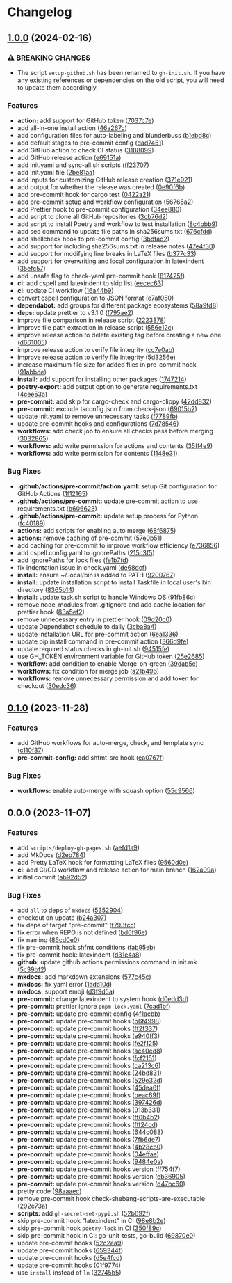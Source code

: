 # Changelog

## [1.0.0](https://github.com/liblaf/template/compare/v0.1.0...v1.0.0) (2024-02-16)


### ⚠ BREAKING CHANGES

* The script `setup-github.sh` has been renamed to `gh-init.sh`. If you have any existing references or dependencies on the old script, you will need to update them accordingly.

### Features

* **action:** add support for GitHub token ([7037c7e](https://github.com/liblaf/template/commit/7037c7e40b4f0fd6dc804f29e517a93c677c9e0a))
* add all-in-one install action ([46a267c](https://github.com/liblaf/template/commit/46a267cb4baa9ee9e06848c0c55fca1d95aa0d89))
* add configuration files for auto-labeling and blunderbuss ([b1ebd8c](https://github.com/liblaf/template/commit/b1ebd8cbc054d9e669bc32903660457df7df986c))
* add default stages to pre-commit config ([dad7451](https://github.com/liblaf/template/commit/dad7451bcee792094710e45bfad90b034effdf71))
* add GitHub action to check CI status ([3188099](https://github.com/liblaf/template/commit/318809930eb9655cd2529b69de446e9d845e1989))
* add GitHub release action ([e69151a](https://github.com/liblaf/template/commit/e69151a9e8753f5e3414312ddc8dfc510e2fc2e9))
* add init.yaml and sync-all.sh scripts ([ff23707](https://github.com/liblaf/template/commit/ff2370780cec5f490307618956ba5a13ddda15ea))
* add init.yaml file ([2be81aa](https://github.com/liblaf/template/commit/2be81aa5e9ea61b3fa0f49c8065926cda24c9ccc))
* add inputs for customizing GitHub release creation ([371e921](https://github.com/liblaf/template/commit/371e9211e30d9c656fb38340c4ebdf4d3be9e0b3))
* add output for whether the release was created ([0e90f6b](https://github.com/liblaf/template/commit/0e90f6ba2a1a81740a943a6857a02c2414f1dc25))
* add pre-commit hook for cargo test ([0422a21](https://github.com/liblaf/template/commit/0422a21bab530a7c0bb04cbef5e866f879fef2c1))
* add pre-commit setup and workflow configuration ([56765a2](https://github.com/liblaf/template/commit/56765a2c770b6bcb03cce1a3ea4b8d0c606aecfd))
* add Prettier hook to pre-commit configuration ([34ee880](https://github.com/liblaf/template/commit/34ee880e6e64fe3f4012bf5752f3177ed8f94fe5))
* add script to clone all GitHub repositories ([3cb76d2](https://github.com/liblaf/template/commit/3cb76d2c90e9c7ce06b2bb62c2684d7218543f3f))
* add script to install Poetry and workflow to test installation ([8c4bbb9](https://github.com/liblaf/template/commit/8c4bbb92a0a6f1a905df6cae48e078ad424efd0c))
* add sed command to update file paths in sha256sums.txt ([676cfdd](https://github.com/liblaf/template/commit/676cfddc011d8c9023d9787373300ec3bd68addb))
* add shellcheck hook to pre-commit config ([3bdfad2](https://github.com/liblaf/template/commit/3bdfad2fde4d53f8fffd6e191071d1aa85b74b31))
* add support for including sha256sums.txt in release notes ([47e4f30](https://github.com/liblaf/template/commit/47e4f302b6f8d99f8c35ebc8761931ba8b262f88))
* add support for modifying line breaks in LaTeX files ([b377c33](https://github.com/liblaf/template/commit/b377c33049668c9619960230cc4fc3e53a905648))
* add support for overwriting and local configuration in latexindent ([35efc57](https://github.com/liblaf/template/commit/35efc574d3571ff4c73d8d49a936a3e4d180ba0e))
* add unsafe flag to check-yaml pre-commit hook ([817425f](https://github.com/liblaf/template/commit/817425fca494284533e7be5079a15cd2eebad384))
* **ci:** add cspell and latexindent to skip list ([eecec63](https://github.com/liblaf/template/commit/eecec63413c15e0df207a154d446d01b35aa054f))
* **ci:** update CI workflow ([16a44b9](https://github.com/liblaf/template/commit/16a44b9d6376511ccd0ae52d96a47bb80af25610))
* convert cspell configuration to JSON format ([e7af050](https://github.com/liblaf/template/commit/e7af05037b75f1721d51da2ab0701b3b5f40dcc8))
* **dependabot:** add groups for different package ecosystems ([58a9fd8](https://github.com/liblaf/template/commit/58a9fd8d46b0e6617d593cd0ff0ae0debbbf3fc6))
* **deps:** update prettier to v3.1.0 ([f795ae2](https://github.com/liblaf/template/commit/f795ae28d6c9389ab51326adb58dba1c35688322))
* improve file comparison in release script ([2223878](https://github.com/liblaf/template/commit/222387854cfc07ec2b6779d424dab8fa537773c9))
* improve file path extraction in release script ([556e12c](https://github.com/liblaf/template/commit/556e12c610bd427eb7271b277a06162ec3254927))
* improve release action to delete existing tag before creating a new one ([d661005](https://github.com/liblaf/template/commit/d661005b7ee7057b70885ea215a8be846f632247))
* improve release action to verify file integrity ([cc7e0ab](https://github.com/liblaf/template/commit/cc7e0ab8d92af502956d2844e21d6f4872e54d5b))
* improve release action to verify file integrity ([5d3256e](https://github.com/liblaf/template/commit/5d3256eed52f890225100c5c431635f2bcdc000b))
* increase maximum file size for added files in pre-commit hook ([91abbde](https://github.com/liblaf/template/commit/91abbde795f99941f6f1503b3d944f8b897bfd8a))
* **install:** add support for installing other packages ([1747214](https://github.com/liblaf/template/commit/17472145d6118f4b2efd6a97766b8fbf8b4f9b58))
* **poetry-export:** add output option to generate requirements.txt ([4cee53a](https://github.com/liblaf/template/commit/4cee53a1e923ebc57bb325fa935b481048caddb2))
* **pre-commit:** add skip for cargo-check and cargo-clippy ([42dd832](https://github.com/liblaf/template/commit/42dd83260009cec92d6ca98b636502fa4166a0e9))
* **pre-commit:** exclude tsconfig.json from check-json ([69015b2](https://github.com/liblaf/template/commit/69015b27e2fa95a78eebde231327aa4ca5c3698a))
* update init.yaml to remove unnecessary tasks ([f7789fb](https://github.com/liblaf/template/commit/f7789fb0bb034f483dfda8dc2114d8dc2f64ed4b))
* update pre-commit hooks and configurations ([7d78546](https://github.com/liblaf/template/commit/7d785462fb0408378ad4be2d027ecac6682fef0f))
* **workflows:** add check job to ensure all checks pass before merging ([3032865](https://github.com/liblaf/template/commit/3032865ff52b54524d06f4d1a1db5adfd10d347c))
* **workflows:** add write permission for actions and contents ([35ff4e9](https://github.com/liblaf/template/commit/35ff4e9d247ff252564092308d42cddb6a31989d))
* **workflows:** add write permission for contents ([1148e31](https://github.com/liblaf/template/commit/1148e316c316f173c53bd899b12d6035cc51bf15))


### Bug Fixes

* **.github/actions/pre-commit/action.yaml:** setup Git configuration for GitHub Actions ([1f12165](https://github.com/liblaf/template/commit/1f1216566f939aaa7dc6c713265b41d29ace76ff))
* **.github/actions/pre-commit:** update pre-commit action to use requirements.txt ([b606623](https://github.com/liblaf/template/commit/b606623554a0ab89d8bd3c2be0ee4f5e056283a8))
* **.github/actions/pre-commit:** update setup process for Python ([fc40189](https://github.com/liblaf/template/commit/fc40189f085f3a2cea750ef436a1e1569b0e5e65))
* **actions:** add scripts for enabling auto merge ([68f6875](https://github.com/liblaf/template/commit/68f68757f3cd536a752c988dbaf5b6277f556ac6))
* **actions:** remove caching of pre-commit ([57e0b51](https://github.com/liblaf/template/commit/57e0b51444087089c72ba062ed5a45718c931851))
* add caching for pre-commit to improve workflow efficiency ([e736856](https://github.com/liblaf/template/commit/e736856c99cc57ce18be76b8e74fbca9af81544a))
* add cspell.config.yaml to ignorePaths ([215c3f5](https://github.com/liblaf/template/commit/215c3f5b53366458368ffad63afb9c70ff8780ba))
* add ignorePaths for lock files ([fe1b7fd](https://github.com/liblaf/template/commit/fe1b7fd1f2ba0804687e7495133e17cf03bf6b94))
* fix indentation issue in check.yaml ([de68dcf](https://github.com/liblaf/template/commit/de68dcfe88704e52be6d6b115bdbb9ebf86d4d6e))
* **install:** ensure ~/.local/bin is added to PATH ([9200767](https://github.com/liblaf/template/commit/92007671721c4e6bcaa8c92cfa41d9a1bc45adf4))
* **install:** update installation script to install Taskfile in local user's bin directory ([8365b14](https://github.com/liblaf/template/commit/8365b147b0549252f2937a7aade970fe53c7e57b))
* **install:** update task.sh script to handle Windows OS ([91fb86c](https://github.com/liblaf/template/commit/91fb86cce1af52e227c0c23845ca168a4cc5dd70))
* remove node_modules from .gitignore and add cache location for prettier hook ([83a5ef2](https://github.com/liblaf/template/commit/83a5ef2bc31dd40eca153689977f4be81e029208))
* remove unnecessary entry in prettier hook ([09d20c0](https://github.com/liblaf/template/commit/09d20c043f609ebb77690d667ad20c65359a4a48))
* update Dependabot schedule to daily ([3cba8a4](https://github.com/liblaf/template/commit/3cba8a408fb56957f01a9b6f49ddb4a8631af188))
* update installation URL for pre-commit action ([6ea1336](https://github.com/liblaf/template/commit/6ea13363f39963a9874db28f59f51875cd7bc162))
* update pip install command in pre-commit action ([366d9fe](https://github.com/liblaf/template/commit/366d9fef6b97e6e5baf81519e7cf6d0f06339b37))
* update required status checks in gh-init.sh ([94515fe](https://github.com/liblaf/template/commit/94515feacda43a356310fd6cce6a4edc132222af))
* use GH_TOKEN environment variable for GitHub token ([25e2685](https://github.com/liblaf/template/commit/25e26856e4af2be405e301cc6971e6fb9d1b79fd))
* **workflow:** add condition to enable Merge-on-green ([39dab5c](https://github.com/liblaf/template/commit/39dab5cdcd7b2d72ec4b829ff8b7fc86d1277da6))
* **workflows:** fix condition for merge job ([a21b496](https://github.com/liblaf/template/commit/a21b4964ecc756d21726a186616586e98176977e))
* **workflows:** remove unnecessary permission and add token for checkout ([30edc36](https://github.com/liblaf/template/commit/30edc36f1e27743a33c152b490a0a03fc3abac46))

## [0.1.0](https://github.com/liblaf/template/compare/v0.0.0...v0.1.0) (2023-11-28)

### Features

- add GitHub workflows for auto-merge, check, and template sync ([c110f37](https://github.com/liblaf/template/commit/c110f37fb6e52656e885ef5dd28184691b06ca98))
- **pre-commit-config:** add shfmt-src hook ([ea0767f](https://github.com/liblaf/template/commit/ea0767f88dfbed4a1f69ffbd86dcf1a2afd068fd))

### Bug Fixes

- **workflows:** enable auto-merge with squash option ([55c9566](https://github.com/liblaf/template/commit/55c9566a4c7b1fb6eb5c605543435eeaf63be16d))

## 0.0.0 (2023-11-07)

### Features

- add `scripts/deploy-gh-pages.sh` ([aefd1a9](https://github.com/liblaf/template/commit/aefd1a9f01d9667945d2f7e0b734f93b87ee4b76))
- add MkDocs ([d2eb784](https://github.com/liblaf/template/commit/d2eb784fb7a10f0900a388075d26627bda049788))
- add Pretty LaTeX hook for formatting LaTeX files ([9560d0e](https://github.com/liblaf/template/commit/9560d0ef3fd2aec22da85e469002f9b4e14f4efe))
- **ci:** add CI/CD workflow and release action for main branch ([162a09a](https://github.com/liblaf/template/commit/162a09a28c72fb74e50d90d0dc157f746475d45b))
- initial commit ([ab92d52](https://github.com/liblaf/template/commit/ab92d52c86af6f18170ac475663c97e091a0e6a5))

### Bug Fixes

- add `all` to deps of `mkdocs` ([5352904](https://github.com/liblaf/template/commit/5352904b24fa222dc65bfe6b375395aa92fcb8e7))
- checkout on update ([b24a307](https://github.com/liblaf/template/commit/b24a307e471e7694556c4ea9fd9c27eb30188c4d))
- fix deps of target "pre-commit" ([f793fcc](https://github.com/liblaf/template/commit/f793fcc81616c5794fc62b3fdf03ba6dde030417))
- fix error when REPO is not defined ([bd6f96e](https://github.com/liblaf/template/commit/bd6f96ec30b7a185f7ed58bed5447bb672b7102a))
- fix naming ([86cd0e0](https://github.com/liblaf/template/commit/86cd0e04d5f27f55511e331f02d3d829ef865233))
- fix pre-commit hook shfmt conditions ([fab95eb](https://github.com/liblaf/template/commit/fab95ebe90589bc573ee183eff74abb32f46fb79))
- fix pre-commit hook: latexindent ([d31e4a8](https://github.com/liblaf/template/commit/d31e4a8482e8d3d0b87ad5d7960f801cdeb9825a))
- **github:** update github actions permissions command in init.mk ([5c39bf2](https://github.com/liblaf/template/commit/5c39bf28e7610bc9c02c277844f9b11769705d6f))
- **mkdocs:** add markdown extensions ([577c45c](https://github.com/liblaf/template/commit/577c45cc6690cf19f2f1ec2f86d0165935550ae0))
- **mkdocs:** fix yaml error ([1ada10d](https://github.com/liblaf/template/commit/1ada10dc8ab203339c4a45f060cbca57cce3b4fc))
- **mkdocs:** support emoji ([d3f9d5a](https://github.com/liblaf/template/commit/d3f9d5ab7822dca4b5b9a8c7f071c625c86b6694))
- **pre-commit:** change latexindent to system hook ([d0edd3d](https://github.com/liblaf/template/commit/d0edd3d1e6dbf481aed13a5ff4bf4d53eb6195f5))
- **pre-commit:** prettier ignore `pnpm-lock.yaml` ([7cad1bf](https://github.com/liblaf/template/commit/7cad1bfecacc21f7e5ac0f7619ed1bf587c25ca0))
- **pre-commit:** update pre-commit config ([4f1acbb](https://github.com/liblaf/template/commit/4f1acbb07668e15a35db1af9cb0e2287549b4d81))
- **pre-commit:** update pre-commit hooks ([b6f4998](https://github.com/liblaf/template/commit/b6f499830fb738df9dab78adfeb4c3bc5551b8dd))
- **pre-commit:** update pre-commit hooks ([ff2f337](https://github.com/liblaf/template/commit/ff2f337063accbb2431bdb627844af100f804839))
- **pre-commit:** update pre-commit hooks ([e940ff3](https://github.com/liblaf/template/commit/e940ff36378be06289e70f88b5df6151a4f540da))
- **pre-commit:** update pre-commit hooks ([fe2f125](https://github.com/liblaf/template/commit/fe2f125d4249233acf60353bb3225a7615b26b14))
- **pre-commit:** update pre-commit hooks ([ac40ed8](https://github.com/liblaf/template/commit/ac40ed82cdcc0fb786c0070488749d50c610cf35))
- **pre-commit:** update pre-commit hooks ([fcf2151](https://github.com/liblaf/template/commit/fcf215143fc553c15f50800f4465a09d3309d93d))
- **pre-commit:** update pre-commit hooks ([ca213c6](https://github.com/liblaf/template/commit/ca213c6b477443c2f966929fbcd8892eca9c4630))
- **pre-commit:** update pre-commit hooks ([24bd831](https://github.com/liblaf/template/commit/24bd8311fa6902acd68d3d577a8113a9667d7f5f))
- **pre-commit:** update pre-commit hooks ([529e32d](https://github.com/liblaf/template/commit/529e32d204088e904f2a49d8f743788d74703214))
- **pre-commit:** update pre-commit hooks ([45dea6f](https://github.com/liblaf/template/commit/45dea6f85f3761572dd2b4b8b6a97c8d94774446))
- **pre-commit:** update pre-commit hooks ([beac69f](https://github.com/liblaf/template/commit/beac69f08598d99a4321f56abbf2e4451ac1687d))
- **pre-commit:** update pre-commit hooks ([397426d](https://github.com/liblaf/template/commit/397426db6232603b78775fc8c79adca1f55678a0))
- **pre-commit:** update pre-commit hooks ([913b331](https://github.com/liblaf/template/commit/913b3314a3ab00a0d506a977d7c928e425c3b005))
- **pre-commit:** update pre-commit hooks ([ff0b4b2](https://github.com/liblaf/template/commit/ff0b4b28e5553d7dc07f30588d4855b4211d8ed7))
- **pre-commit:** update pre-commit hooks ([fff24cd](https://github.com/liblaf/template/commit/fff24cd9b452420d62e7393e5a3fbf220bc52010))
- **pre-commit:** update pre-commit hooks ([644c088](https://github.com/liblaf/template/commit/644c08889decd0446d593b3869187aca9d649b4e))
- **pre-commit:** update pre-commit hooks ([7fb6de7](https://github.com/liblaf/template/commit/7fb6de7b57dd9cac2fa6d0ced91ee4541bed29cb))
- **pre-commit:** update pre-commit hooks ([4b28cb0](https://github.com/liblaf/template/commit/4b28cb061b2426a598dba96164a440e2c78ec84f))
- **pre-commit:** update pre-commit hooks ([04effae](https://github.com/liblaf/template/commit/04effae33d0595d3953b2ba3d59040f3569a9bfa))
- **pre-commit:** update pre-commit hooks ([9484e0a](https://github.com/liblaf/template/commit/9484e0a30396afe5e2d2788675100304d54e088e))
- **pre-commit:** update pre-commit hooks version ([ff754f7](https://github.com/liblaf/template/commit/ff754f708f4edc56b2bd744e3de1208e2fe02db5))
- **pre-commit:** update pre-commit hooks version ([eb36905](https://github.com/liblaf/template/commit/eb36905d7559b053f09272a09af5d01136cd303a))
- **pre-commit:** update pre-commit hooks version ([d47bc60](https://github.com/liblaf/template/commit/d47bc6079899495c74e41fc8d0a0ad83956261bd))
- pretty code ([98aaaec](https://github.com/liblaf/template/commit/98aaaec2a3dad09a10086872dae81dd866095141))
- remove pre-commit hook check-shebang-scripts-are-executable ([292e73a](https://github.com/liblaf/template/commit/292e73a11f75ea14d1bf7bfe297cbaa807760e2e))
- **scripts:** add `gh-secret-set-pypi.sh` ([52b692f](https://github.com/liblaf/template/commit/52b692f1b542dce446bbf83e363c35e92db1dba8))
- skip pre-commit hook "latexindent" in CI ([98e8b2e](https://github.com/liblaf/template/commit/98e8b2e7e40c3711ed6501659ad4ca31bddd0345))
- skip pre-commit hook `poetry-lock` in CI ([350f89c](https://github.com/liblaf/template/commit/350f89c3309fbd0aa3ca8d45ad5f5b060b42e94d))
- skip pre-commit hook in CI: go-unit-tests, go-build ([69870e0](https://github.com/liblaf/template/commit/69870e0e013f3f6a5cac7b74010390195cb73322))
- update pre-commit hooks ([52c2ea9](https://github.com/liblaf/template/commit/52c2ea914d42730109e4ad2aa9b1ea681263bc2e))
- update pre-commit hooks ([659344f](https://github.com/liblaf/template/commit/659344f086cd5aa4ae498fcb13bf2171518ae908))
- update pre-commit hooks ([d5e4fcd](https://github.com/liblaf/template/commit/d5e4fcd7a71b420c2e2bb744de855f3ecd40ac21))
- update pre-commit hooks ([01f9774](https://github.com/liblaf/template/commit/01f9774721c5713c84db0c27367203f245ea0702))
- use `install` instead of `ln` ([32745b5](https://github.com/liblaf/template/commit/32745b504b538498d984385deda966ec732cd74b))
